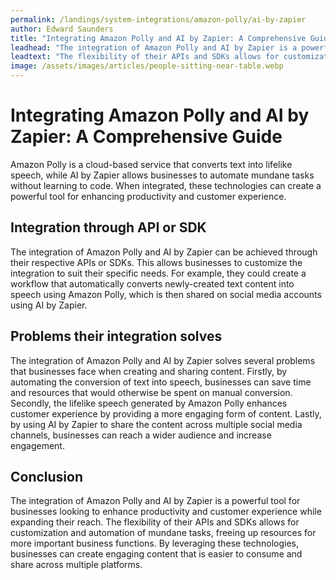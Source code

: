 ```yaml
---
permalink: /landings/system-integrations/amazon-polly/ai-by-zapier
author: Edward Saunders
title: "Integrating Amazon Polly and AI by Zapier: A Comprehensive Guide"
leadhead: "The integration of Amazon Polly and AI by Zapier is a powerful tool for businesses looking to enhance productivity and customer experience while expanding their reach"
leadtext: "The flexibility of their APIs and SDKs allows for customization and automation of mundane tasks, freeing up resources for more important business functions. By leveraging these technologies, businesses can create engaging content that is easier to consume and share across multiple platforms."
image: /assets/images/articles/people-sitting-near-table.webp
---
```

<div class="arttext">    <h1>Integrating Amazon Polly and AI by Zapier: A Comprehensive Guide</h1>
    <p>Amazon Polly is a cloud-based service that converts text into lifelike speech, while AI by Zapier allows businesses to automate mundane tasks without learning to code. When integrated, these technologies can create a powerful tool for enhancing productivity and customer experience.</p>
    <h2>Integration through API or SDK</h2>
    <p>The integration of Amazon Polly and AI by Zapier can be achieved through their respective APIs or SDKs. This allows businesses to customize the integration to suit their specific needs. For example, they could create a workflow that automatically converts newly-created text content into speech using Amazon Polly, which is then shared on social media accounts using AI by Zapier.</p>
    <h2>Problems their integration solves</h2>
    <p>The integration of Amazon Polly and AI by Zapier solves several problems that businesses face when creating and sharing content. Firstly, by automating the conversion of text into speech, businesses can save time and resources that would otherwise be spent on manual conversion. Secondly, the lifelike speech generated by Amazon Polly enhances customer experience by providing a more engaging form of content. Lastly, by using AI by Zapier to share the content across multiple social media channels, businesses can reach a wider audience and increase engagement.</p>
    <h2>Conclusion</h2>
    <p>The integration of Amazon Polly and AI by Zapier is a powerful tool for businesses looking to enhance productivity and customer experience while expanding their reach. The flexibility of their APIs and SDKs allows for customization and automation of mundane tasks, freeing up resources for more important business functions. By leveraging these technologies, businesses can create engaging content that is easier to consume and share across multiple platforms.</p>
</div>